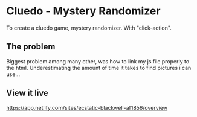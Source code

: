 # Cluedo - Mystery Randomizer

To create a cluedo game, mystery randomizer. With "click-action".

## The problem

Biggest problem among many other, was how to link my js file properly to the html. Underestimating the amount of time it takes to find pictures i can use...

## View it live

https://app.netlify.com/sites/ecstatic-blackwell-af1856/overview
